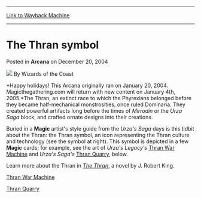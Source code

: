 
---
[Link to Wayback Machine](https://web.archive.org/web/20210429173453/https://magic.wizards.com/en/articles/archive/arcana/thran-symbol-2004-12-20)

[_metadata_:author]:- "Wizards of the Coast"
[_metadata_:description]:- "Happy holidays! This Arcana originally ran on January 20, 2004. Magicthegathering.com will return with new content on January 4th, 2005.The Thran, an extinct race to which the Phyrexians belonged before they became half-mechanical monstrosities, once ruled Dominaria."
[_metadata_:generator]:- "Drupal 7 (http://drupal.org)"
[_metadata_:node]:- "608006"
[_metadata_:publish_date]:- "2004-12-20"
[_metadata_:source]:- "div-main-content"
[_metadata_:title]:- "The Thran symbol"
[_metadata_:wayback_capture_timestamp]:- "2021-04-29 17:34:53"
[_metadata_:wayback_raw_url]:- "https://web.archive.org/web/20210429173453id_/https://magic.wizards.com/en/articles/archive/arcana/thran-symbol-2004-12-20"
[_metadata_:wayback_url]:- "https://magic.wizards.com/en/articles/archive/arcana/thran-symbol-2004-12-20"
---


The Thran symbol
================



 Posted in **Arcana**
 on December 20, 2004 






![](https://media.magic.wizards.com/styles/auth_small/public/images/person/wizards_author.jpg)
By Wizards of the Coast











*Happy holidays! This Arcana originally ran on January 20, 2004. Magicthegathering.com will return with new content on January 4th, 2005.*The Thran, an extinct race to which the Phyrexians belonged before they became half-mechanical monstrosities, once ruled Dominaria. They created powerful artifacts long before the times of *Mirrodin* or the *Urza Saga* block, and crafted ornate designs into their creations.

Buried in a **Magic** artist's style guide from the *Urza's Saga* days is this tidbit about the Thran: the Thran symbol, an icon representing the Thran culture and technology (see the symbol at right). This symbol is depicted in a few **Magic** cards; for example, see the art of *Urza's Legacy's* 
[Thran War Machine](http://gatherer.wizards.com/Pages/Card/Details.aspx?name=Thran+War+Machine) and *Urza's Saga's* 
[Thran Quarry](http://gatherer.wizards.com/Pages/Card/Details.aspx?name=Thran+Quarry), below.

Learn more about the Thran in [*The Thran*](http://archive.wizards.com/Magic/Magazine/Article.aspx?x=products/magicnovel/216000000), a novel by J. Robert King. 

[Thran War Machine](http://gatherer.wizards.com/Pages/Card/Details.aspx?&name=Thran%2BWar%2BMachine)

[Thran Quarry](http://gatherer.wizards.com/Pages/Card/Details.aspx?&name=Thran%2BQuarry)







